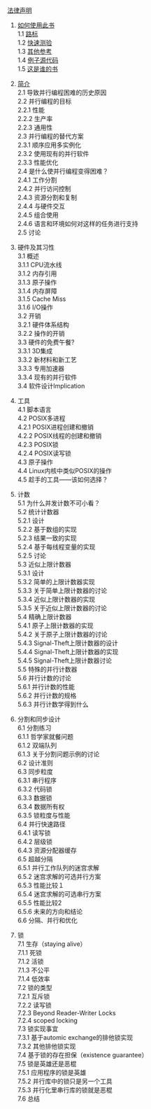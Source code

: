 [法律声明](01_legal_statement.md)

1. [如何使用此书](chapter01_how_to_use_this_book/sec00.md)<br />
1.1 [路标](chapter01_how_to_use_this_book/sec01_roadmap.md)<br />
1.2 [快速测验](chapter01_how_to_use_this_book/sec02_quick_quizzes.md)<br />
1.3 [其他参考](chapter01_how_to_use_this_book/sec03_alternatives_to_this_book.md)<br />
1.4 [例子源代码](chapter01_how_to_use_this_book/sec04_sample_source_code.md)<br />
1.5 [这是谁的书](chapter01_how_to_use_this_book/sec05_whose_book_is_this.md)<br />

2. [简介](chapter02_introduction/sec00.md)<br />
2.1 导致并行编程困难的历史原因<br />
2.2 并行编程的目标<br />
2.2.1 性能<br />
2.2.2 生产率<br />
2.2.3 通用性<br />
2.3 并行编程的替代方案<br />
2.3.1 顺序应用多实例化<br />
2.3.2 使用现有的并行软件<br />
2.3.3 性能优化<br />
2.4 是什么使并行编程变得困难？<br />
2.4.1 工作分割<br />
2.4.2 并行访问控制<br />
2.4.3 资源分割和复制<br />
2.4.4 与硬件交互<br />
2.4.5 组合使用<br />
2.4.6 语言和环境如何对这样的任务进行支持<br />
2.5 讨论<br />

3. 硬件及其习性<br />
3.1 概述<br />
3.1.1 CPU流水线<br />
3.1.2 内存引用<br />
3.1.3 原子操作<br />
3.1.4 内存屏障<br />
3.1.5 Cache Miss<br />
3.1.6 I/O操作<br />
3.2 开销<br />
3.2.1 硬件体系结构<br />
3.2.2 操作的开销<br />
3.3 硬件的免费午餐?<br />
3.3.1 3D集成<br />
3.3.2 新材料和新工艺<br />
3.3.3 专用加速器<br />
3.3.4 现有的并行软件<br />
3.4 软件设计Implication<br />

4. 工具<br />
4.1 脚本语言<br />
4.2 POSIX多进程<br />
4.2.1 POSIX进程创建和撤销<br />
4.2.2 POSIX线程的创建和撤销<br />
4.2.3 POSIX锁<br />
4.2.4 POSIX读写锁<br />
4.3 原子操作<br />
4.4 Linux内核中类似POSIX的操作<br />
4.5 趁手的工具——该如何选择？<br />

5. 计数<br />
5.1 为什么并发计数不可小看？<br />
5.2 统计计数器<br />
5.2.1 设计<br />
5.2.2 基于数组的实现<br />
5.2.3 结果一致的实现<br />
5.2.4 基于每线程变量的实现<br />
5.2.5 讨论<br />
5.3 近似上限计数器<br />
5.3.1 设计<br />
5.3.2 简单的上限计数器实现<br />
5.3.3 关于简单上限计数器的讨论<br />
5.3.4 近似上限计数器的实现<br />
5.3.5 关于近似上限计数器的讨论<br />
5.4 精确上限计数器<br />
5.4.1 原子上限计数器的实现<br />
5.4.2 关于原子上限计数器的讨论<br />
5.4.3 Signal-Theft上限计数器的设计<br />
5.4.4 Signal-Theft上限计数器的实现<br />
5.4.5 Signal-Theft上限计数器讨论<br />
5.5 特殊的并行计数器<br />
5.6 并行计数的讨论<br />
5.6.1 并行计数的性能<br />
5.6.2 并行计数的规格<br />
5.6.3 并行计数学得到什么<br />

6. 分割和同步设计<br />
6.1 分割练习<br />
6.1.1 哲学家就餐问题<br />
6.1.2 双端队列<br />
6.1.3 关于分割问题示例的讨论<br />
6.2 设计准则<br />
6.3 同步粒度<br />
6.3.1 串行程序<br />
6.3.2 代码锁<br />
6.3.3 数据锁<br />
6.3.4 数据所有权<br />
6.3.5 锁粒度与性能<br />
6.4 并行快速路径<br />
6.4.1 读写锁<br />
6.4.2 层级锁<br />
6.4.3 资源分配器缓存<br />
6.5 超越分隔<br />
6.5.1 并行工作队列的迷宫求解<br />
6.5.2 迷宫求解的可选并行方案<br />
6.5.3 性能比较１<br />
6.5.4 迷宫求解的可选串行方案<br />
6.5.5 性能比较2<br />
6.5.6 未来的方向和结论<br />
6.6 分隔、并行和优化<br />

7. 锁<br />
7.1 生存（staying alive）<br />
7.1.1 死锁<br />
7.1.2 活锁<br />
7.1.3 不公平<br />
7.1.4 低效率<br />
7.2 锁的类型<br />
7.2.1 互斥锁<br />
7.2.2 读写锁<br />
7.2.3 Beyond Reader-Writer Locks<br />
7.2.4 scoped locking<br />
7.3 锁实现事宜<br />
7.3.1 基于automic exchange的排他锁实现<br />
7.3.2 其他排他锁实现<br />
7.4 基于锁的存在担保（existence guarantee）<br />
7.5 锁是英雄还是恶棍<br />
7.5.1 应用程序的锁是英雄<br />
7.5.2 并行库中的锁只是另一个工具<br />
7.5.3 并行化里串行库的锁就是恶棍<br />
7.6 总结<br />

<!--
8. 数据所有者………………………………………………………………………………. 140

9. 延迟处理………………………………………………………………………………….. 142
9.1. 屏障…………………………………………………………………………………… 142
9.2. 引用计数……………………………………………………………………………. 142
9.2.1. 引用计数类型的实现……………………………………………………. 143
9.2.2. 支持引用计数的Linux原语 …………………………………………. 150
9.2.3. 计数器优化………………………………………………………………….. 151
9.3. Read-Copy Update（RCU）………………………………………………… 151
9.3.1. RCU基础 ……………………………………………………………………. 151
9.3.2. RCU用法 ……………………………………………………………………. 163
9.3.3. Linux内核中的RCU API……………………………………………… 176
9.3.4. “玩具式”的RCU实现 ……………………………………………… 183
9.3.5. RCU练习 ……………………………………………………………………. 206

9. 使用RCU ………………………………………………………………………………… 207
9.1. RCU和基于每线程变量的统计计数器 ……………………………….. 207
9.1.1. 设计…………………………………………………………………………….. 207
9.1.2. 实现…………………………………………………………………………….. 207
9.1.3. 讨论…………………………………………………………………………….. 211
9.2. RCU和可移除I/O设备的计数器 ……………………………………….. 211

10. 验证：调试及分析……………………………………………………………………. 214

11. 数据结构………………………………………………………………………………….. 216

12. 高级同步………………………………………………………………………………….. 218
12.1. 避免锁……………………………………………………………………………….. 218
12.2. 内存屏障……………………………………………………………………………. 218
12.2.1. 内存序及内存屏障…………………………………………………. 218
12.2.2. 如果B在A后面, 并且C在B后面, 为什么C不在A后面? 220
12.2.3. 变量可以拥有多个值……………………………………………… 221
12.2.4. 能信任什么东西? …………………………………………………… 222
12.2.5. 锁实现回顾……………………………………………………………. 229
12.2.6. 一些简单的规则…………………………………………………….. 230
12.2.7. 抽象内存访问模型…………………………………………………. 230
12.2.8. 设备操作……………………………………………………………….. 233
12.2.9. 保证………………………………………………………………………. 233
12.2.10. 什么是内存屏障? …………………………………………………… 234
12.2.11. 锁约束…………………………………………………………………… 247
12.2.12. 内存屏障示例………………………………………………………… 248
12.2.13. CPU ………………………………………………………………………. 251
12.2.14. 哪里需要内存屏障? ……………………………………………….. 253
12.3. 非阻塞同步………………………………………………………………………… 253
12.3.1. 简单 NBS ……………………………………………………………… 253
12.3.2. 冒险指针……………………………………………………………….. 253
12.3.3. 原子数据结构………………………………………………………… 253
12.3.4. “Macho” NBS………………………………………………………… 253

13. 易于使用………………………………………………………………………………….. 254
13.1. Rusty Scale for API Design ………………………………………………….. 254
13.2. Shaving the Mandelbrot Set ………………………………………………….. 255

14. 时间管理………………………………………………………………………………….. 258

15. 未来的冲突………………………………………………………………………………. 259
15.1. 可交易内存………………………………………………………………………… 259
15.1.1. I/O 操作 ……………………………………………………………….. 260
15.1.2. RPC 操作 ……………………………………………………………… 260
15.1.3. 内存映射操作………………………………………………………… 261
15.1.4. 多线程事务……………………………………………………………. 262
15.1.5. 外部的事务访问…………………………………………………….. 263
15.1.6. 延时………………………………………………………………………. 264
15.1.7. 锁………………………………………………………………………….. 264
15.1.8. 读者-写者锁 ………………………………………………………….. 265
15.1.9. 持续性…………………………………………………………………… 266
TM如何提供类似的持续性功能？……………………………………………………….. 266
15.1.10. 动态链接装载………………………………………………………… 266
15.1.11. 调试………………………………………………………………………. 267
15.1.12. exec() 系统调用…………………………………………………….. 268
15.1.13. RCU ……………………………………………………………………… 268
15.1.14. 讨论………………………………………………………………………. 270
15.2. 共享内存并行编程……………………………………………………………… 270
15.3. 基于任务的并行编程………………………………………………………….. 270
-->
